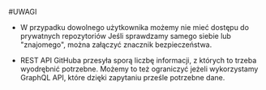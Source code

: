 #UWAGI
* W przypadku dowolnego użytkownika możemy nie mieć dostępu do prywatnych repozytoriów 
  Jeśli sprawdzamy samego siebie lub "znajomego", można załączyć znacznik bezpieczeństwa.
  
* REST API GitHuba przesyła sporą liczbę informacji, z których to trzeba wyodrębnić potrzebne.
Możemy to też ograniczyć jeżeli wykorzystamy GraphQL API, które dzięki zapytaniu prześle potrzebne dane.
  